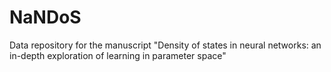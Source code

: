 # NaNDoS
Data repository for the manuscript "Density of states in neural networks: an in-depth exploration of learning in parameter space"

